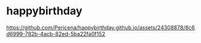 # happybirthday

https://github.com/Pericena/happybirthday.github.io/assets/24308878/8c6d6999-782b-4acb-82ed-5ba22fa0f152

